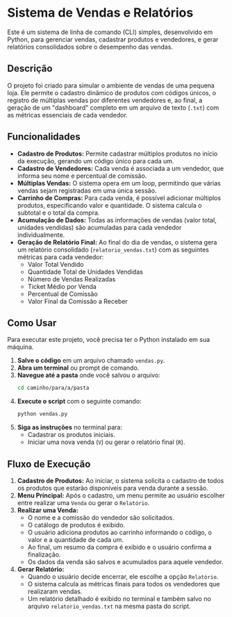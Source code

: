 # Sistema de Vendas e Relatórios

Este é um sistema de linha de comando (CLI) simples, desenvolvido em Python, para gerenciar vendas, cadastrar produtos e vendedores, e gerar relatórios consolidados sobre o desempenho das vendas.

## Descrição

O projeto foi criado para simular o ambiente de vendas de uma pequena loja. Ele permite o cadastro dinâmico de produtos com códigos únicos, o registro de múltiplas vendas por diferentes vendedores e, ao final, a geração de um "dashboard" completo em um arquivo de texto (`.txt`) com as métricas essenciais de cada vendedor.

## Funcionalidades

- **Cadastro de Produtos:** Permite cadastrar múltiplos produtos no início da execução, gerando um código único para cada um.
- **Cadastro de Vendedores:** Cada venda é associada a um vendedor, que informa seu nome e percentual de comissão.
- **Múltiplas Vendas:** O sistema opera em um loop, permitindo que várias vendas sejam registradas em uma única sessão.
- **Carrinho de Compras:** Para cada venda, é possível adicionar múltiplos produtos, especificando valor e quantidade. O sistema calcula o subtotal e o total da compra.
- **Acumulação de Dados:** Todas as informações de vendas (valor total, unidades vendidas) são acumuladas para cada vendedor individualmente.
- **Geração de Relatório Final:** Ao final do dia de vendas, o sistema gera um relatório consolidado (`relatorio_vendas.txt`) com as seguintes métricas para cada vendedor:
    - Valor Total Vendido
    - Quantidade Total de Unidades Vendidas
    - Número de Vendas Realizadas
    - Ticket Médio por Venda
    - Percentual de Comissão
    - Valor Final da Comissão a Receber

## Como Usar

Para executar este projeto, você precisa ter o Python instalado em sua máquina.

1.  **Salve o código** em um arquivo chamado `vendas.py`.
2.  **Abra um terminal** ou prompt de comando.
3.  **Navegue até a pasta** onde você salvou o arquivo:
    ```bash
    cd caminho/para/a/pasta
    ```
4.  **Execute o script** com o seguinte comando:
    ```bash
    python vendas.py
    ```
5.  **Siga as instruções** no terminal para:
    * Cadastrar os produtos iniciais.
    * Iniciar uma nova venda (`V`) ou gerar o relatório final (`R`).

## Fluxo de Execução

1.  **Cadastro de Produtos:** Ao iniciar, o sistema solicita o cadastro de todos os produtos que estarão disponíveis para venda durante a sessão.
2.  **Menu Principal:** Após o cadastro, um menu permite ao usuário escolher entre realizar uma `Venda` ou gerar o `Relatório`.
3.  **Realizar uma Venda:**
    * O nome e a comissão do vendedor são solicitados.
    * O catálogo de produtos é exibido.
    * O usuário adiciona produtos ao carrinho informando o código, o valor e a quantidade de cada um.
    * Ao final, um resumo da compra é exibido e o usuário confirma a finalização.
    * Os dados da venda são salvos e acumulados para aquele vendedor.
4.  **Gerar Relatório:**
    * Quando o usuário decide encerrar, ele escolhe a opção `Relatório`.
    * O sistema calcula as métricas finais para todos os vendedores que realizaram vendas.
    * Um relatório detalhado é exibido no terminal e também salvo no arquivo `relatorio_vendas.txt` na mesma pasta do script.
